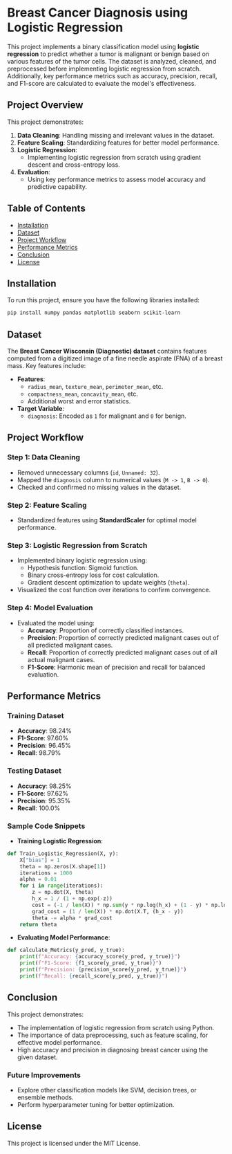 

# Breast Cancer Diagnosis using Logistic Regression

This project implements a binary classification model using **logistic regression** to predict whether a tumor is malignant or benign based on various features of the tumor cells. The dataset is analyzed, cleaned, and preprocessed before implementing logistic regression from scratch. Additionally, key performance metrics such as accuracy, precision, recall, and F1-score are calculated to evaluate the model's effectiveness.

## Project Overview

This project demonstrates:
1. **Data Cleaning**: Handling missing and irrelevant values in the dataset.
2. **Feature Scaling**: Standardizing features for better model performance.
3. **Logistic Regression**:
   - Implementing logistic regression from scratch using gradient descent and cross-entropy loss.
4. **Evaluation**:
   - Using key performance metrics to assess model accuracy and predictive capability.

## Table of Contents

- [Installation](#installation)
- [Dataset](#dataset)
- [Project Workflow](#project-workflow)
- [Performance Metrics](#performance-metrics)
- [Conclusion](#conclusion)
- [License](#license)

## Installation

To run this project, ensure you have the following libraries installed:

```bash
pip install numpy pandas matplotlib seaborn scikit-learn
```

## Dataset

The **Breast Cancer Wisconsin (Diagnostic) dataset** contains features computed from a digitized image of a fine needle aspirate (FNA) of a breast mass. Key features include:
- **Features**:
  - `radius_mean`, `texture_mean`, `perimeter_mean`, etc.
  - `compactness_mean`, `concavity_mean`, etc.
  - Additional worst and error statistics.
- **Target Variable**:
  - `diagnosis`: Encoded as `1` for malignant and `0` for benign.

## Project Workflow

### Step 1: Data Cleaning
- Removed unnecessary columns (`id`, `Unnamed: 32`).
- Mapped the `diagnosis` column to numerical values (`M -> 1`, `B -> 0`).
- Checked and confirmed no missing values in the dataset.

### Step 2: Feature Scaling
- Standardized features using **StandardScaler** for optimal model performance.

### Step 3: Logistic Regression from Scratch
- Implemented binary logistic regression using:
  - Hypothesis function: Sigmoid function.
  - Binary cross-entropy loss for cost calculation.
  - Gradient descent optimization to update weights (`theta`).
- Visualized the cost function over iterations to confirm convergence.

### Step 4: Model Evaluation
- Evaluated the model using:
  - **Accuracy**: Proportion of correctly classified instances.
  - **Precision**: Proportion of correctly predicted malignant cases out of all predicted malignant cases.
  - **Recall**: Proportion of correctly predicted malignant cases out of all actual malignant cases.
  - **F1-Score**: Harmonic mean of precision and recall for balanced evaluation.

## Performance Metrics

### Training Dataset
- **Accuracy**: 98.24%
- **F1-Score**: 97.60%
- **Precision**: 96.45%
- **Recall**: 98.79%

### Testing Dataset
- **Accuracy**: 98.25%
- **F1-Score**: 97.62%
- **Precision**: 95.35%
- **Recall**: 100.0%

### Sample Code Snippets

- **Training Logistic Regression**:
```python
def Train_Logistic_Regression(X, y):
    X["bias"] = 1
    theta = np.zeros(X.shape[1])
    iterations = 1000
    alpha = 0.01
    for i in range(iterations):
        z = np.dot(X, theta)
        h_x = 1 / (1 + np.exp(-z))
        cost = (-1 / len(X)) * np.sum(y * np.log(h_x) + (1 - y) * np.log(1 - h_x))
        grad_cost = (1 / len(X)) * np.dot(X.T, (h_x - y))
        theta -= alpha * grad_cost
    return theta
```

- **Evaluating Model Performance**:
```python
def calculate_Metrics(y_pred, y_true):
    print(f"Accuracy: {accuracy_score(y_pred, y_true)}")
    print(f"F1-Score: {f1_score(y_pred, y_true)}")
    print(f"Precision: {precision_score(y_pred, y_true)}")
    print(f"Recall: {recall_score(y_pred, y_true)}")
```

## Conclusion

This project demonstrates:
- The implementation of logistic regression from scratch using Python.
- The importance of data preprocessing, such as feature scaling, for effective model performance.
- High accuracy and precision in diagnosing breast cancer using the given dataset.

### Future Improvements
- Explore other classification models like SVM, decision trees, or ensemble methods.
- Perform hyperparameter tuning for better optimization.

## License

This project is licensed under the MIT License.


